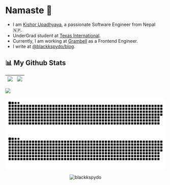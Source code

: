 # Namaste :pray:

- I am [Kishor Upadhyaya](https://blackkspydo.com), a passionate Software Engineer from Nepal 🇳🇵.
- UnderGrad student at [Texas International](https://texasintl.edu.np/).
- Currently, I am working at [Grambell](https://grambell.com/) as a Frontend Engineer.
- I write at [@blackkspydo/blog](https://blackkspydo.com/blog).


## 📊 My Github Stats




![](https://github-readme-stats.vercel.app/api?username=blackkspydo&&show_icons=true&count_private=true&title_color=72A6FD&icon_color=bb2acf&text_color=38BDAD&bg_color=FFFFFF00)|![](https://github-readme-stats.vercel.app/api/top-langs/?username=blackkspydo&layout=compact&theme=tokyonight&hide=php&langs_count=8&bg_color=FFFFFF00)|
|-|-|


![](https://activity-graph.herokuapp.com/graph?username=blackkspydo&theme=redical&bg_color=ffffff00&color=38BDAD&title_color=72A6FD)

![github contribution grid snake animation](https://raw.githubusercontent.com/blackkspydo/blackkspydo/output/github-contribution-grid-snake-dark.svg#gh-dark-mode-only)![github contribution grid snake animation](https://raw.githubusercontent.com/blackkspydo/blackkspydo/output/github-contribution-grid-snake.svg#gh-light-mode-only)

<p align="center"><p align="center"> <img src="https://komarev.com/ghpvc/?username=blackkspydo&style=for-the-badge" alt="blackkspydo"/>
